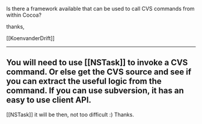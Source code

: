 Is there a framework available that can be used to call CVS commands from within Cocoa?

thanks,

[[KoenvanderDrift]]

----
You will need to use [[NSTask]] to invoke a CVS command.  Or else get the CVS source and see if you can extract the useful logic from the command.  If you can use subversion, it has an easy to use client API.
----
[[NSTask]] it will be then, not too difficult :)
Thanks.
